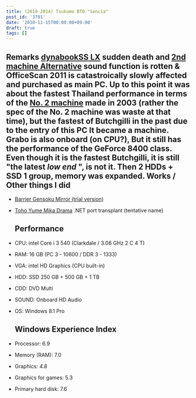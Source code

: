 ```yaml
---
title: (2010-2014) Tsukumo BTO "Sencia"
post_id: '3701'
date: '2010-11-15T00:00:00+09:00'
draft: true
tags: []
---
```


## Remarks **[dynabookSS LX](https://danmaq.com/palx190dr) sudden death and [2nd machine Alternative](https://danmaq.com/homebuilt-4) sound function is rotten & OfficeScan 2011 is catastroically slowly affected and purchased as main PC. Up to this point it was about the fastest Thailand performance in terms of the [No. 2 machine](https://danmaq.com/homebuilt-3) made in 2003 (rather the spec of the No. 2 machine was waste at that time), but the fastest of Butchgilli in the past due to the entry of this PC It became a machine. Grabo is also onboard (on CPU?), But it still has the performance of the GeForce 8400 class. Even though it is the fastest Butchgilli, it is still "the latest _low end_ ", is not it. Then 2 HDDs + SSD 1 group, memory was expanded.** Works / Other things I did

*   [Barrier Gensoku Mirror (trial version)](http://kagaminer.in/)
*   [Toho Yume Mika Drama](https://danmaq.com/!/thC/) .NET port transplant (tentative name)
    
    ## Performance
    
*   CPU: intel Core i 3 540 (Clarkdale / 3.06 GHz 2 C 4 T)
    
*   RAM: 16 GB (PC 3 - 10600 / DDR 3 - 1333)
*   VGA: intel HD Graphics (CPU built-in)
*   HDD: SSD 250 GB + 500 GB + 1 TB
*   CDD: DVD Multi
*   SOUND: Onboard HD Audio
*   OS: Windows 8.1 Pro
    
    ## Windows Experience Index
    
*   Processor: 6.9
    
*   Memory (RAM): 7.0
*   Graphics: _4.8_
*   Graphics for games: 5.3
*   Primary hard disk: 7.6
